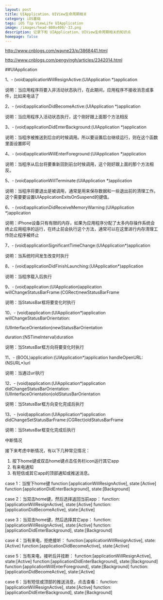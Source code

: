 ```yaml
---
layout: post
title: UIApplication、UIView生命周期相关
category: iOS基础
tags: iOS Tip ViewLife UIApplication
image: /images/head-800x400/-33.png
description: 记录下和 UIApplication、UIView生命周期相关的知识点
homepage: false
---
```


http://www.cnblogs.com/wayne23/p/3868441.html

http://www.cnblogs.com/pengyingh/articles/2342014.html


##UIApplication

1、- (void)applicationWillResignActive:(UIApplication *)application

说明：当应用程序将要入非活动状态执行，在此期间，应用程序不接收消息或事件，比如来电话了

2、- (void)applicationDidBecomeActive:(UIApplication *)application

说明：当应用程序入活动状态执行，这个刚好跟上面那个方法相反

3、- (void)applicationDidEnterBackground:(UIApplication *)application

说明：当程序被推送到后台的时候调用。所以要设置后台继续运行，则在这个函数里面设置即可

4、- (void)applicationWillEnterForeground:(UIApplication *)application

说明：当程序从后台将要重新回到前台时候调用，这个刚好跟上面的那个方法相反。

5、- (void)applicationWillTerminate:(UIApplication *)application

说明：当程序将要退出是被调用，通常是用来保存数据和一些退出前的清理工作。这个需要要设置UIApplicationExitsOnSuspend的键值。

6、- (void)applicationDidReceiveMemoryWarning:(UIApplication *)application

说明：iPhone设备只有有限的内存，如果为应用程序分配了太多内存操作系统会终止应用程序的运行，在终止前会执行这个方法，通常可以在这里进行内存清理工作防止程序被终止

7、- (void)applicationSignificantTimeChange:(UIApplication*)application

说明：当系统时间发生改变时执行

8、- (void)applicationDidFinishLaunching:(UIApplication*)application

说明：当程序载入后执行

9、- (void)application:(UIApplication)application willChangeStatusBarFrame:(CGRect)newStatusBarFrame

说明：当StatusBar框将要变化时执行

10、- (void)application:(UIApplication*)application willChangeStatusBarOrientation:

(UIInterfaceOrientation)newStatusBarOrientation

duration:(NSTimeInterval)duration

说明：当StatusBar框方向将要变化时执行

11、- (BOOL)application:(UIApplication*)application handleOpenURL:(NSURL*)url

说明：当通过url执行

12、- (void)application:(UIApplication*)application didChangeStatusBarOrientation:(UIInterfaceOrientation)oldStatusBarOrientation

说明：当StatusBar框方向变化完成后执行

13、- (void)application:(UIApplication*)application didChangeSetStatusBarFrame:(CGRect)oldStatusBarFrame

说明：当StatusBar框变化完成后执行







中断情况

接下来考虑中断情况，有以下几种常见情况：

1. 按下home键或双击home键点击任务栏icon运行其它app
2. 有来电通知
3. 有短信或其它app的顶部通知或推送消息。

case 1：当按下home键
function:[applicationWillResignActive], state:[Active]
function:[applicationDidEnterBackground], state:[Background]

case 2：当双击home键，然后选择返回当前app：
function:[applicationWillResignActive], state:[Active]
function:[applicationDidBecomeActive], state:[Active]

case 3：当双击home键，然后选择其它app：
function:[applicationWillResignActive], state:[Active]
function:[applicationDidEnterBackground], state:[Background]

case 4：当有来电，拒绝接听：
function:[applicationWillResignActive], state:[Active]
function:[applicationDidBecomeActive], state:[Active]

case 5：当有来电，接听后并挂断：
function:[applicationWillResignActive], state:[Active]
function:[applicationDidEnterBackground], state:[Background]
function:[applicationWillEnterForeground], state:[Background]
function:[applicationDidBecomeActive], state:[Active]

case 6：当有短信或顶部的推送消息，点击查看：
function:[applicationWillResignActive], state:[Active]
function:[applicationDidEnterBackground], state:[Background]
